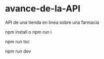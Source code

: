 # avance-de-la-API
API de una tienda en linea sobre una farmacia

npm install o npm run i

npm run tsc

npm run dev

